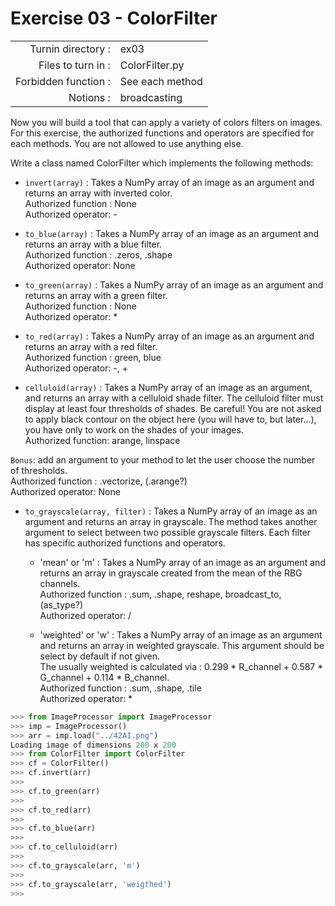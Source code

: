 # Exercise 03 - ColorFilter
|                         |                    |
| -----------------------:| ------------------ |
|   Turnin directory :   |  ex03              |
|   Files to turn in :    |  ColorFilter.py    |
|   Forbidden function :  |  See each method   |
|   Notions :             |  broadcasting      |

Now you will build a tool that can apply a variety of colors filters on images.
For this exercise, the authorized functions and operators are specified for each methods. You are not allowed to use anything else.

Write a class named ColorFilter which implements the following methods:
* `invert(array)` : Takes a NumPy array of an image as an argument and returns an array with inverted color.  
Authorized function : None  
Authorized operator: -

* `to_blue(array)` : Takes a NumPy array of an image as an argument and returns an array with a blue filter.  
Authorized function : .zeros, .shape  
Authorized operator: None  

* `to_green(array)` : Takes a NumPy array of an image as an argument and returns an array with a green filter.  
Authorized function : None  
Authorized operator: *  

* `to_red(array)` : Takes a NumPy array of an image as an argument and returns an array with a red filter.  
Authorized function : green, blue  
Authorized operator: -, +  

* `celluloid(array)` : Takes a NumPy array of an image as an argument, and returns an array with a celluloid shade filter.
The celluloid filter must display at least four thresholds of shades. Be careful! You are not asked to apply black contour on the object here (you will have to, but later...), you have only to work on the shades of your images.  
Authorized function: arange, linspace  

`Bonus`: add an argument to your method to let the user choose the number of thresholds.  
Authorized function : .vectorize, (.arange?)  
Authorized operator: None  

* `to_grayscale(array, filter)` : Takes a NumPy array of an image as an argument and returns an array in grayscale. The method takes another argument to select between two possible grayscale filters. Each filter has specific authorized functions and operators.  
	* 'mean' or 'm' :  Takes a NumPy array of an image as an argument and returns an array in grayscale created from the mean of the RBG channels.  
Authorized function : .sum, .shape, reshape, broadcast_to, (as_type?)  
Authorized operator: /  

	* 'weighted' or 'w' : Takes a NumPy array of an image as an argument and returns an array in weighted grayscale. This argument should be select by default if not given.  
The usually weighted is calculated via : 0.299 * R_channel + 0.587 * G_channel + 0.114 * B_channel.  
Authorized function : .sum, .shape, .tile  
Authorized operator: *  

```python
>>> from ImageProcessor import ImageProcessor
>>> imp = ImageProcessor()
>>> arr = imp.load("../42AI.png")
Loading image of dimensions 200 x 200
>>> from ColorFilter import ColorFilter
>>> cf = ColorFilter()
>>> cf.invert(arr)
>>>
>>> cf.to_green(arr)
>>>
>>> cf.to_red(arr)
>>>
>>> cf.to_blue(arr)
>>>
>>> cf.to_celluloid(arr)
>>>
>>> cf.to_grayscale(arr, 'm')
>>>
>>> cf.to_grayscale(arr, 'weigthed')
>>>
```

